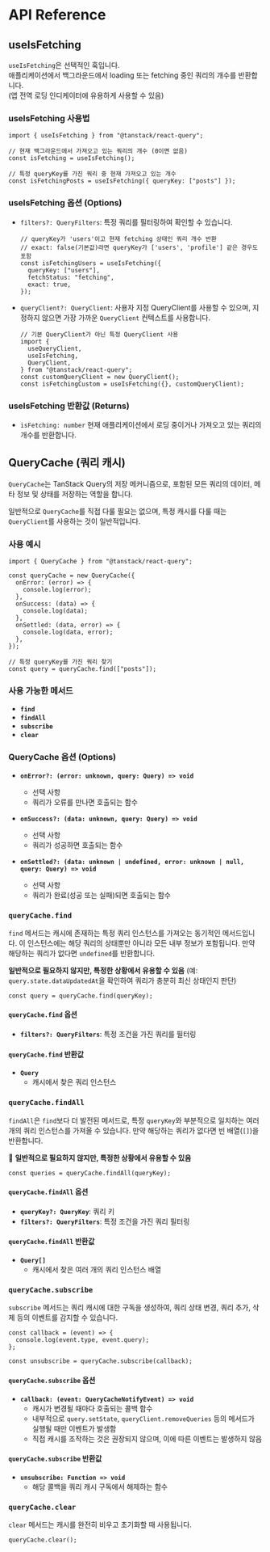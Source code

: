 # API Reference

## useIsFetching

`useIsFetching`은 선택적인 훅입니다.\
애플리케이션에서 백그라운드에서 loading 또는 fetching 중인 쿼리의 개수를 반환합니다.\
(앱 전역 로딩 인디케이터에 유용하게 사용할 수 있음)

### useIsFetching 사용법

```tsx
import { useIsFetching } from "@tanstack/react-query";

// 현재 백그라운드에서 가져오고 있는 쿼리의 개수 (0이면 없음)
const isFetching = useIsFetching();

// 특정 queryKey를 가진 쿼리 중 현재 가져오고 있는 개수
const isFetchingPosts = useIsFetching({ queryKey: ["posts"] });
```

### useIsFetching 옵션 (Options)

- `filters?: QueryFilters`: 특정 쿼리를 필터링하여 확인할 수 있습니다.

  ```tsx
  // queryKey가 'users'이고 현재 fetching 상태인 쿼리 개수 반환
  // exact: false(기본값)라면 queryKey가 ['users', 'profile'] 같은 경우도 포함
  const isFetchingUsers = useIsFetching({
    queryKey: ["users"],
    fetchStatus: "fetching",
    exact: true,
  });
  ```

- `queryClient?: QueryClient`: 사용자 지정 QueryClient를 사용할 수 있으며, 지정하지 않으면 가장 가까운 `QueryClient` 컨텍스트를 사용합니다.

  ```tsx
  // 기본 QueryClient가 아닌 특정 QueryClient 사용
  import {
    useQueryClient,
    useIsFetching,
    QueryClient,
  } from "@tanstack/react-query";
  const customQueryClient = new QueryClient();
  const isFetchingCustom = useIsFetching({}, customQueryClient);
  ```

### useIsFetching 반환값 (Returns)

- `isFetching: number`
  현재 애플리케이션에서 로딩 중이거나 가져오고 있는 쿼리의 개수를 반환합니다.

## QueryCache (쿼리 캐시)

`QueryCache`는 TanStack Query의 저장 메커니즘으로, 포함된 모든 쿼리의 데이터, 메타 정보 및 상태를 저장하는 역할을 합니다.

일반적으로 `QueryCache`를 직접 다룰 필요는 없으며, 특정 캐시를 다룰 때는 `QueryClient`를 사용하는 것이 일반적입니다.

### 사용 예시

```tsx
import { QueryCache } from "@tanstack/react-query";

const queryCache = new QueryCache({
  onError: (error) => {
    console.log(error);
  },
  onSuccess: (data) => {
    console.log(data);
  },
  onSettled: (data, error) => {
    console.log(data, error);
  },
});

// 특정 queryKey를 가진 쿼리 찾기
const query = queryCache.find(["posts"]);
```

### 사용 가능한 메서드

- **`find`**
- **`findAll`**
- **`subscribe`**
- **`clear`**

### QueryCache 옵션 (Options)

- **`onError?: (error: unknown, query: Query) => void`**

  - 선택 사항
  - 쿼리가 오류를 만나면 호출되는 함수

- **`onSuccess?: (data: unknown, query: Query) => void`**

  - 선택 사항
  - 쿼리가 성공하면 호출되는 함수

- **`onSettled?: (data: unknown | undefined, error: unknown | null, query: Query) => void`**
  - 선택 사항
  - 쿼리가 완료(성공 또는 실패)되면 호출되는 함수

### `queryCache.find`

`find` 메서드는 캐시에 존재하는 특정 쿼리 인스턴스를 가져오는 동기적인 메서드입니다.
이 인스턴스에는 해당 쿼리의 상태뿐만 아니라 모든 내부 정보가 포함됩니다.
만약 해당하는 쿼리가 없다면 `undefined`를 반환합니다.

**일반적으로 필요하지 않지만, 특정한 상황에서 유용할 수 있음**
(예: `query.state.dataUpdatedAt`을 확인하여 쿼리가 충분히 최신 상태인지 판단)

```tsx
const query = queryCache.find(queryKey);
```

#### `queryCache.find` 옵션

- **`filters?: QueryFilters`**: 특정 조건을 가진 쿼리를 필터링

#### `queryCache.find` 반환값

- **`Query`**
  - 캐시에서 찾은 쿼리 인스턴스

### `queryCache.findAll`

`findAll`은 `find`보다 더 발전된 메서드로, 특정 `queryKey`와 부분적으로 일치하는 여러 개의 쿼리 인스턴스를 가져올 수 있습니다.
만약 해당하는 쿼리가 없다면 빈 배열(`[]`)을 반환합니다.

📌 **일반적으로 필요하지 않지만, 특정한 상황에서 유용할 수 있음**

```tsx
const queries = queryCache.findAll(queryKey);
```

#### `queryCache.findAll` 옵션

- **`queryKey?: QueryKey`**: 쿼리 키
- **`filters?: QueryFilters`**: 특정 조건을 가진 쿼리 필터링

#### `queryCache.findAll` 반환값

- **`Query[]`**
  - 캐시에서 찾은 여러 개의 쿼리 인스턴스 배열

### `queryCache.subscribe`

`subscribe` 메서드는 쿼리 캐시에 대한 구독을 생성하여,
쿼리 상태 변경, 쿼리 추가, 삭제 등의 이벤트를 감지할 수 있습니다.

```tsx
const callback = (event) => {
  console.log(event.type, event.query);
};

const unsubscribe = queryCache.subscribe(callback);
```

#### `queryCache.subscribe` 옵션

- **`callback: (event: QueryCacheNotifyEvent) => void`**
  - 캐시가 변경될 때마다 호출되는 콜백 함수
  - 내부적으로 `query.setState`, `queryClient.removeQueries` 등의 메서드가 실행될 때만 이벤트가 발생함
  - 직접 캐시를 조작하는 것은 권장되지 않으며, 이에 따른 이벤트는 발생하지 않음

#### `queryCache.subscribe` 반환값

- **`unsubscribe: Function => void`**
  - 해당 콜백을 쿼리 캐시 구독에서 해제하는 함수

### `queryCache.clear`

`clear` 메서드는 캐시를 완전히 비우고 초기화할 때 사용됩니다.

```tsx
queryCache.clear();
```
